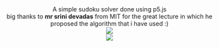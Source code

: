 

<center>
A simple sudoku solver done using p5.js <br/>
  big thanks to  <b>mr srini devadas</b> from MIT for the great lecture in which he proposed the algorithm that i have used  :) <br/>

<img src = "https://i.ibb.co/D8Mjz2X/Screenshot-from-2019-06-17-09-00-30.png" >
<br/>
<img src = "https://i.ibb.co/SskSd7C/Screenshot-from-2019-06-17-09-00-16.png" >

</center>
